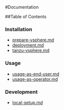 #Documentation

##Table of Contents

### Installation
* [prepare-vsphere.md](prepare-vsphere.md)
* [deployment.md](deployment.md)
* [tanzu-vsphere.md](tanzu-vsphere.md)

### Usage
* [usage-as-end-user.md](usage-as-end-user.md)
* [usage-as-operator.md](usage-as-operator.md)

### Development
* [local-setup.md](local-setup.md)

